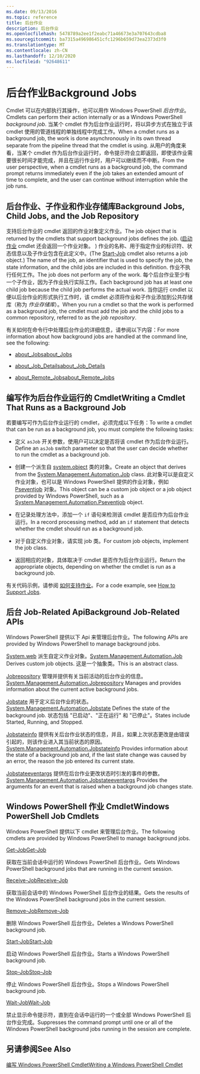 ```yaml
---
ms.date: 09/13/2016
ms.topic: reference
title: 后台作业
description: 后台作业
ms.openlocfilehash: 5478789a2ee1f2eabc71a46673e3a707643cdba8
ms.sourcegitcommit: ba7315a496986451cfc1296b659d73ea2373d3f0
ms.translationtype: MT
ms.contentlocale: zh-CN
ms.lasthandoff: 12/10/2020
ms.locfileid: "92648611"
---
```

# <a name="background-jobs"></a><span data-ttu-id="81a22-103">后台作业</span><span class="sxs-lookup"><span data-stu-id="81a22-103">Background Jobs</span></span>

<span data-ttu-id="81a22-104">Cmdlet 可以在内部执行其操作，也可以用作 Windows PowerShell *后台作业*。</span><span class="sxs-lookup"><span data-stu-id="81a22-104">Cmdlets can perform their action internally or as a Windows PowerShell *background job*.</span></span> <span data-ttu-id="81a22-105">当某个 cmdlet 作为后台作业运行时，将以异步方式在独立于该 cmdlet 使用的管道线程的单独线程中完成工作。</span><span class="sxs-lookup"><span data-stu-id="81a22-105">When a cmdlet runs as a background job, the work is done asynchronously in its own thread separate from the pipeline thread that the cmdlet is using.</span></span> <span data-ttu-id="81a22-106">从用户的角度来看，当某个 cmdlet 作为后台作业运行时，命令提示符会立即返回，即使该作业需要很长时间才能完成，并且在运行作业时，用户可以继续而不中断。</span><span class="sxs-lookup"><span data-stu-id="81a22-106">From the user perspective, when a cmdlet runs as a background job, the command prompt returns immediately even if the job takes an extended amount of time to complete, and the user can continue without interruption while the job runs.</span></span>

## <a name="background-jobs-child-jobs-and-the-job-repository"></a><span data-ttu-id="81a22-107">后台作业、子作业和作业存储库</span><span class="sxs-lookup"><span data-stu-id="81a22-107">Background Jobs, Child Jobs, and the Job Repository</span></span>

<span data-ttu-id="81a22-108">支持后台作业的 cmdlet 返回的作业对象定义作业。</span><span class="sxs-lookup"><span data-stu-id="81a22-108">The job object that is returned by the cmdlets that support background jobs defines the job.</span></span> <span data-ttu-id="81a22-109"> ([启动作业](/powershell/module/Microsoft.PowerShell.Core/Start-Job) cmdlet 还会返回一个作业对象。 ) 作业的名称、用于指定作业的标识符、状态信息以及子作业包含在此定义中。</span><span class="sxs-lookup"><span data-stu-id="81a22-109">(The [Start-Job](/powershell/module/Microsoft.PowerShell.Core/Start-Job) cmdlet also returns a job object.) The name of the job, an identifier that is used to specify the job, the state information, and the child jobs are included in this definition.</span></span> <span data-ttu-id="81a22-110">作业不执行任何工作。</span><span class="sxs-lookup"><span data-stu-id="81a22-110">The job does not perform any of the work.</span></span> <span data-ttu-id="81a22-111">每个后台作业至少有一个子作业，因为子作业执行实际工作。</span><span class="sxs-lookup"><span data-stu-id="81a22-111">Each background job has at least one child job because the child job performs the actual work.</span></span> <span data-ttu-id="81a22-112">当你运行 cmdlet 以便以后台作业的形式执行工作时，该 cmdlet 必须将作业和子作业添加到公共存储库（称为 *作业存储库*）。</span><span class="sxs-lookup"><span data-stu-id="81a22-112">When you run a cmdlet so that the work is performed as a background job, the cmdlet must add the job and the child jobs to a common repository, referred to as the *job repository*.</span></span>

<span data-ttu-id="81a22-113">有关如何在命令行中处理后台作业的详细信息，请参阅以下内容：</span><span class="sxs-lookup"><span data-stu-id="81a22-113">For more information about how background jobs are handled at the command line, see the following:</span></span>

- [<span data-ttu-id="81a22-114">about_Jobs</span><span class="sxs-lookup"><span data-stu-id="81a22-114">about_Jobs</span></span>](/powershell/module/microsoft.powershell.core/about/about_jobs)

- [<span data-ttu-id="81a22-115">about_Job_Details</span><span class="sxs-lookup"><span data-stu-id="81a22-115">about_Job_Details</span></span>](/powershell/module/microsoft.powershell.core/about/about_job_details)

- [<span data-ttu-id="81a22-116">about_Remote_Jobs</span><span class="sxs-lookup"><span data-stu-id="81a22-116">about_Remote_Jobs</span></span>](/powershell/module/microsoft.powershell.core/about/about_remote_jobs)

## <a name="writing-a-cmdlet-that-runs-as-a-background-job"></a><span data-ttu-id="81a22-117">编写作为后台作业运行的 Cmdlet</span><span class="sxs-lookup"><span data-stu-id="81a22-117">Writing a Cmdlet That Runs as a Background Job</span></span>

<span data-ttu-id="81a22-118">若要编写可作为后台作业运行的 cmdlet，必须完成以下任务：</span><span class="sxs-lookup"><span data-stu-id="81a22-118">To write a cmdlet that can be run as a background job, you must complete the following tasks:</span></span>

- <span data-ttu-id="81a22-119">定义 `asJob` 开关参数，使用户可以决定是否将该 cmdlet 作为后台作业运行。</span><span class="sxs-lookup"><span data-stu-id="81a22-119">Define an `asJob` switch parameter so that the user can decide whether to run the cmdlet as a background job.</span></span>

- <span data-ttu-id="81a22-120">创建一个派生自 [system.object](/dotnet/api/System.Management.Automation.Job) 类的对象。</span><span class="sxs-lookup"><span data-stu-id="81a22-120">Create an object that derives from the [System.Management.Automation.Job](/dotnet/api/System.Management.Automation.Job) class.</span></span> <span data-ttu-id="81a22-121">此对象可以是自定义作业对象，也可以是 Windows PowerShell 提供的作业对象，例如 [Pseventjob](/dotnet/api/System.Management.Automation.PSEventJob) 对象。</span><span class="sxs-lookup"><span data-stu-id="81a22-121">This object can be a custom job object or a job object provided by Windows PowerShell, such as a [System.Management.Automation.Pseventjob](/dotnet/api/System.Management.Automation.PSEventJob) object.</span></span>

- <span data-ttu-id="81a22-122">在记录处理方法中，添加一个 `if` 语句来检测该 cmdlet 是否应作为后台作业运行。</span><span class="sxs-lookup"><span data-stu-id="81a22-122">In a record processing method, add an `if` statement that detects whether the cmdlet should run as a background job.</span></span>

- <span data-ttu-id="81a22-123">对于自定义作业对象，请实现 job 类。</span><span class="sxs-lookup"><span data-stu-id="81a22-123">For custom job objects, implement the job class.</span></span>

- <span data-ttu-id="81a22-124">返回相应的对象，具体取决于 cmdlet 是否作为后台作业运行。</span><span class="sxs-lookup"><span data-stu-id="81a22-124">Return the appropriate objects, depending on whether the cmdlet is run as a background job.</span></span>

<span data-ttu-id="81a22-125">有关代码示例，请参阅 [如何支持作业](./how-to-support-jobs.md)。</span><span class="sxs-lookup"><span data-stu-id="81a22-125">For a code example, see [How to Support Jobs](./how-to-support-jobs.md).</span></span>

## <a name="background-job-related-apis"></a><span data-ttu-id="81a22-126">后台 Job-Related Api</span><span class="sxs-lookup"><span data-stu-id="81a22-126">Background Job-Related APIs</span></span>

<span data-ttu-id="81a22-127">Windows PowerShell 提供以下 Api 来管理后台作业。</span><span class="sxs-lookup"><span data-stu-id="81a22-127">The following APIs are provided by Windows PowerShell to manage background jobs.</span></span>

<span data-ttu-id="81a22-128">[System.web](/dotnet/api/System.Management.Automation.Job) 派生自定义作业对象。</span><span class="sxs-lookup"><span data-stu-id="81a22-128">[System.Management.Automation.Job](/dotnet/api/System.Management.Automation.Job) Derives custom job objects.</span></span> <span data-ttu-id="81a22-129">这是一个抽象类。</span><span class="sxs-lookup"><span data-stu-id="81a22-129">This is an abstract class.</span></span>

<span data-ttu-id="81a22-130">[Jobrepository](/dotnet/api/System.Management.Automation.JobRepository) 管理并提供有关当前活动的后台作业的信息。</span><span class="sxs-lookup"><span data-stu-id="81a22-130">[System.Management.Automation.Jobrepository](/dotnet/api/System.Management.Automation.JobRepository) Manages and provides information about the current active background jobs.</span></span>

<span data-ttu-id="81a22-131">[Jobstate](/dotnet/api/System.Management.Automation.JobState) 用于定义后台作业的状态。</span><span class="sxs-lookup"><span data-stu-id="81a22-131">[System.Management.Automation.Jobstate](/dotnet/api/System.Management.Automation.JobState) Defines the state of the background job.</span></span> <span data-ttu-id="81a22-132">状态包括 "已启动"、"正在运行" 和 "已停止"。</span><span class="sxs-lookup"><span data-stu-id="81a22-132">States include Started, Running, and Stopped.</span></span>

<span data-ttu-id="81a22-133">[Jobstateinfo](/dotnet/api/System.Management.Automation.JobStateInfo) 提供有关后台作业状态的信息，并且，如果上次状态更改是由错误引起的，则该作业进入其当前状态的原因。</span><span class="sxs-lookup"><span data-stu-id="81a22-133">[System.Management.Automation.Jobstateinfo](/dotnet/api/System.Management.Automation.JobStateInfo) Provides information about the state of a background job and, if the last state change was caused by an error, the reason the job entered its current state.</span></span>

<span data-ttu-id="81a22-134">[Jobstateeventargs](/dotnet/api/System.Management.Automation.JobStateEventArgs) 提供在后台作业更改状态时引发的事件的参数。</span><span class="sxs-lookup"><span data-stu-id="81a22-134">[System.Management.Automation.Jobstateeventargs](/dotnet/api/System.Management.Automation.JobStateEventArgs) Provides the arguments for an event that is raised when a background job changes state.</span></span>

## <a name="windows-powershell-job-cmdlets"></a><span data-ttu-id="81a22-135">Windows PowerShell 作业 Cmdlet</span><span class="sxs-lookup"><span data-stu-id="81a22-135">Windows PowerShell Job Cmdlets</span></span>

<span data-ttu-id="81a22-136">Windows PowerShell 提供以下 cmdlet 来管理后台作业。</span><span class="sxs-lookup"><span data-stu-id="81a22-136">The following cmdlets are provided by Windows PowerShell to manage background jobs.</span></span>

[<span data-ttu-id="81a22-137">Get-Job</span><span class="sxs-lookup"><span data-stu-id="81a22-137">Get-Job</span></span>](/powershell/module/Microsoft.PowerShell.Core/Get-Job)

<span data-ttu-id="81a22-138">获取在当前会话中运行的 Windows PowerShell 后台作业。</span><span class="sxs-lookup"><span data-stu-id="81a22-138">Gets Windows PowerShell background jobs that are running in the current session.</span></span>

[<span data-ttu-id="81a22-139">Receive-Job</span><span class="sxs-lookup"><span data-stu-id="81a22-139">Receive-Job</span></span>](/powershell/module/Microsoft.PowerShell.Core/Receive-Job)

<span data-ttu-id="81a22-140">获取当前会话中的 Windows PowerShell 后台作业的结果。</span><span class="sxs-lookup"><span data-stu-id="81a22-140">Gets the results of the Windows PowerShell background jobs in the current session.</span></span>

[<span data-ttu-id="81a22-141">Remove-Job</span><span class="sxs-lookup"><span data-stu-id="81a22-141">Remove-Job</span></span>](/powershell/module/Microsoft.PowerShell.Core/Remove-Job)

<span data-ttu-id="81a22-142">删除 Windows PowerShell 后台作业。</span><span class="sxs-lookup"><span data-stu-id="81a22-142">Deletes a Windows PowerShell background job.</span></span>

[<span data-ttu-id="81a22-143">Start-Job</span><span class="sxs-lookup"><span data-stu-id="81a22-143">Start-Job</span></span>](/powershell/module/Microsoft.PowerShell.Core/Start-Job)

<span data-ttu-id="81a22-144">启动 Windows PowerShell 后台作业。</span><span class="sxs-lookup"><span data-stu-id="81a22-144">Starts a Windows PowerShell background job.</span></span>

[<span data-ttu-id="81a22-145">Stop-Job</span><span class="sxs-lookup"><span data-stu-id="81a22-145">Stop-Job</span></span>](/powershell/module/Microsoft.PowerShell.Core/Stop-Job)

<span data-ttu-id="81a22-146">停止 Windows PowerShell 后台作业。</span><span class="sxs-lookup"><span data-stu-id="81a22-146">Stops a Windows PowerShell background job.</span></span>

[<span data-ttu-id="81a22-147">Wait-Job</span><span class="sxs-lookup"><span data-stu-id="81a22-147">Wait-Job</span></span>](/powershell/module/Microsoft.PowerShell.Core/Wait-Job)

<span data-ttu-id="81a22-148">禁止显示命令提示符，直到在会话中运行的一个或全部 Windows PowerShell 后台作业完成。</span><span class="sxs-lookup"><span data-stu-id="81a22-148">Suppresses the command prompt until one or all of the Windows PowerShell background jobs running in the session are complete.</span></span>

## <a name="see-also"></a><span data-ttu-id="81a22-149">另请参阅</span><span class="sxs-lookup"><span data-stu-id="81a22-149">See Also</span></span>

[<span data-ttu-id="81a22-150">编写 Windows PowerShell Cmdlet</span><span class="sxs-lookup"><span data-stu-id="81a22-150">Writing a Windows PowerShell Cmdlet</span></span>](./writing-a-windows-powershell-cmdlet.md)
